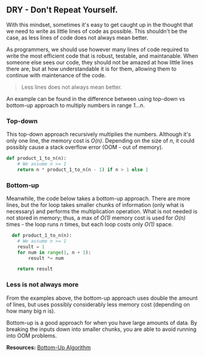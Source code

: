 ## DRY - Don't Repeat Yourself. 
With this mindset, sometimes it's easy to get caught up in the thought that we need to write as little lines of code as possible. This shouldn't be the case, as less lines of code does not always mean better.

As programmers, we should use however many lines of code required to write the most efficient code that is robust, testable, and maintanable. When someone else sees our code, they should not be amazed at how little lines there are, but at how understandable it is for them, allowing them to continue with maintenance of the code.

> Less lines does not always mean better.

An example can be found in the difference between using top-down vs bottom-up approach to multiply numbers in range *1...n*.

### Top-down
This top-down approach recursively multiplies the numbers. Although it's only one line, the memory cost is *O(n)*. Depending on the size of *n*, it could possibly cause a stack overflow error (OOM - out of memory).

```python
def product_1_to_n(n):
    # We assume n >= 1
    return n * product_1_to_n(n - 1) if n > 1 else 1
```

### Bottom-up
Meanwhile, the code below takes a bottom-up approach. There are more lines, but the for loop takes smaller chunks of information (only what is necessary) and performs the multiplication operation. What is not needed is not stored in memory; thus, a max of *O(1)* memory cost is used for *O(n)* times - the loop runs *n* times, but each loop costs only *O(1)* space.

```python
  def product_1_to_n(n):
    # We assume n >= 1
    result = 1
    for num in range(1, n + 1):
        result *= num

    return result
```

### Less is not always more
From the examples above, the bottom-up approach uses double the amount of lines, but uses possibly considerably less memory cost (depending on how many big *n* is). 

Bottom-up is a good approach for when you have large amounts of data. By breaking the inputs down into smaller chunks, you are able to avoid running into OOM problems. 

**Resources:** [Bottom-Up Algorithm](https://www.interviewcake.com/concept/python/bottom-up?utm_source=drip&utm_medium=email&utm_campaign=Our+7+most+important+coding+interview+tips+%281+a+day+for+a+week%2C+unsubscribe+any+time%29&utm_content=A+trick+for+getting+good+at+coding+interviews+FASTER)

